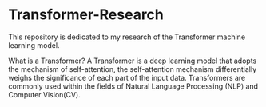 # Transformer-Research
This repository is dedicated to my research of the Transformer machine learning model. 

What is a Transformer? 
A Transformer is a deep learning model that adopts the mechanism of self-attention, the self-attention mechanism differentially weighs the significance of each part of the input data. Transformers are commonly used within the fields of Natural Language Processing (NLP) and Computer Vision(CV).

